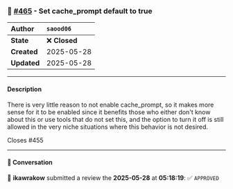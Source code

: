 ### 🔀 [#465](https://github.com/ikawrakow/ik_llama.cpp/pull/465) - Set cache_prompt default to true

| **Author** | `saood06` |
| :--- | :--- |
| **State** | ❌ **Closed** |
| **Created** | 2025-05-28 |
| **Updated** | 2025-05-28 |

---

#### Description

There is very little reason to not enable cache_prompt, so it makes more sense for it to be enabled since it benefits those who either don't know about this or use tools that do not set this, and the option to turn it off is still allowed in the very niche situations where this behavior is not desired.

Closes #455

---

#### 💬 Conversation

👤 **ikawrakow** submitted a review the **2025-05-28** at **05:18:19**: ✅ `APPROVED`
